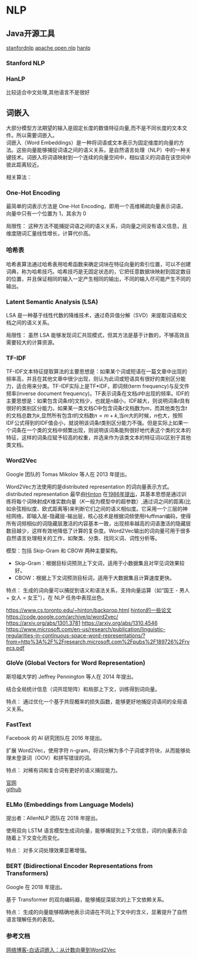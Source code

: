 # NLP



## Java开源工具

[stanfordnlp](https://stanfordnlp.github.io/CoreNLP/)
[apache open nlp](https://opennlp.apache.org/)
[hanlp](https://hanlp.hankcs.com/)

### Stanford NLP



### HanLP

比较适合中文处理,其他语言不是很好


## 词嵌入 

大部分模型方法期望的输入是固定长度的数值特征向量,而不是不同长度的文本文件。所以需要词嵌入。  
词嵌入（Word Embeddings）是一种将词语或文本表示为固定维度的向量的方法。这些向量能够捕捉词语之间的语义关系，是自然语言处理（NLP）中的一种关键技术。词嵌入将词语映射到一个连续的向量空间中，相似语义的词语在该空间中彼此距离较近。


相关算法：

### One-Hot Encoding
最简单的词表示方法是 One-Hot Encoding，即用一个高维稀疏向量表示词语，向量中只有一个位置为 1，其余为 0

局限性： 这种方法不能捕捉词语之间的语义关系，词向量之间没有语义信息，且维度随词汇量线性增长，计算代价高。

### 哈希表
哈希表算法通过哈希表用哈希函数来确定词块在特征向量的索引位置，可以不创建词典，称为哈希技巧。哈希技巧是无固定状态的，它把任意数据块映射到固定数目的位置，并且保证相同的输入一定产生相同的输出，不同的输入尽可能产生不同的输出。

### Latent Semantic Analysis (LSA)
LSA 是一种基于线性代数的降维技术，通过奇异值分解（SVD）来提取词语和文档之间的语义关系。

局限性： 虽然 LSA 能够发现词汇共现模式，但其方法是基于计数的，不够高效且需要较大的计算资源。

### TF-IDF
TF-IDF文本特征提取算法的主要思想是：如果某个词或短语在一篇文章中出现的频率高，并且在其他文章中很少出现，则认为此词或短语具有很好的类别区分能力，适合用来分类。TF-IDF实际上是TF*IDF，即词频(term frequency)与反文件频率(inverse document frequency)。TF表示词条在文档$d$中出现的频率。IDF的主要思想是：如果包含词条$t$的文档少，也就是$n$越小，IDF越大，则说明词条$t$具有很好的类别区分能力。如果某一类文档$C$中包含词条$t$文档数为$m$，而其他类包含$t$的文档总数为$k$,显然所有包含$t$的文档数$n=m+k$,当$m$大的时候，$n$也大，按照IDF公式得到的IDF值会小，就说明该词条$t$类别区分能力不强。但是实际上如果一个词条在一个类的文档中频繁出现，则说明该词条能狗很好地代表这个类的文本的特征，这样的词条应赋予较高的权重，并选来作为该类文本的特征词以区别于其他类文档。


### Word2Vec

Google 团队的 Tomas Mikolov 等人在 2013 年提出。

Word2Vec方法使用的是distributed representation 的词向量表示方式。distributed representation 最早由[Hinton](https://www.cs.toronto.edu/~hinton/) 在[1986年提出](https://gwern.net/doc/ai/nn/1986-rumelhart-2.pdf)，其基本思想是通过训练将每个词映射成$K$维实数向量（$K$一般为模型中的超参数）,通过词之间的距离(比如余弦相似度、欧式距离等)来判断它们之间的语义相似度。它采用一个三层的神经网络，即输入层-隐藏层-输出层，核心技术是根据词频使用Huffman编码，使得所有词频相似的词隐藏层激活的内容基本一致，出现频率越高的词语激活的隐藏层数目越少，这样有效地降低了计算的复杂度。Word2Vec输出的词向量可用于很多自然语言处理相关的工作，如聚类、分类、找同义词、词性分析等。

模型：包括 Skip-Gram 和 CBOW 两种主要架构。
- Skip-Gram：根据目标词预测上下文词，适用于小数据集且对罕见词效果较好。
- CBOW：根据上下文词预测目标词，适用于大数据集且计算速度更快。

特点： 生成的词向量可以捕捉到语义和语法关系，支持向量运算（如“国王 - 男人 + 女人 = 女王”），在 NLP 任务中表现出色。


https://www.cs.toronto.edu/~hinton/backprop.html
[hinton的一些论文](https://www.cs.toronto.edu/~hinton/papers.html)
https://code.google.com/archive/p/word2vec/
https://arxiv.org/abs/1301.3781
https://arxiv.org/abs/1310.4546
https://www.microsoft.com/en-us/research/publication/linguistic-regularities-in-continuous-space-word-representations/?from=http%3A%2F%2Fresearch.microsoft.com%2Fpubs%2F189726%2Frvecs.pdf



### GloVe (Global Vectors for Word Representation)

斯坦福大学的 Jeffrey Pennington 等人在 2014 年提出。

结合全局统计信息（词共现矩阵）和局部上下文，训练得到词向量。

特点： 通过优化一个基于共现概率的损失函数，能够更好地捕捉词语间的全局语义关系。

### FastText

Facebook 的 AI 研究团队在 2016 年提出。

扩展 Word2Vec，使用字符 n-gram，将词分解为多个子词或字符块，从而能够处理未登录词（OOV）和拼写错误的词。

特点： 对稀有词和复合词有更好的语义捕捉能力。

[官网](https://fasttext.cc/)  
[github](https://github.com/facebookresearch/fastText/)


### ELMo (Embeddings from Language Models)

提出者：AllenNLP 团队在 2018 年提出。

使用双向 LSTM 语言模型生成词向量，能够捕捉到上下文信息，词的向量表示会随着上下文变化而变化。

特点： 对多义词处理效果显著增强。

### BERT (Bidirectional Encoder Representations from Transformers)

Google 在 2018 年提出。

基于 Transformer 的双向编码器，能够捕捉深层次的上下文依赖关系。

特点： 生成的向量能够精确地表示词语在不同上下文中的含义，显著提升了自然语言理解任务的表现。


### 参考文档
[网络博客-白话词嵌入：从计数向量到Word2Vec](https://cloud.tencent.com/developer/article/1508923)




